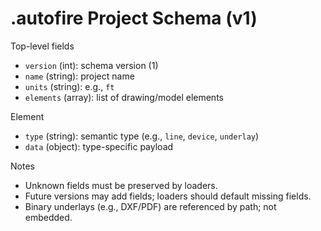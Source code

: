 # .autofire Project Schema (v1)

Top-level fields
- `version` (int): schema version (1)
- `name` (string): project name
- `units` (string): e.g., `ft`
- `elements` (array): list of drawing/model elements

Element
- `type` (string): semantic type (e.g., `line`, `device`, `underlay`)
- `data` (object): type-specific payload

Notes
- Unknown fields must be preserved by loaders.
- Future versions may add fields; loaders should default missing fields.
- Binary underlays (e.g., DXF/PDF) are referenced by path; not embedded.
